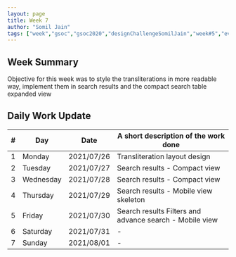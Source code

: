 ```yaml
---
layout: page
title: Week 7
author: "Somil Jain"
tags: ["week","gsoc","gsoc2020","designChallengeSomilJain","week#5","eval#1"]
---
```


## Week Summary

Objective for this week was to style the transliterations in more readable way, implement them in search results and the compact search table expanded view

## Daily Work Update

|\#|Day|Date|A short description of the work done|  
|---	|---	|---	|---	|  
|1   	| Monday 	|   2021/07/26	| Transliteration layout design |
|2   	| Tuesday  	|   2021/07/27	| Search results - Compact view |  
|3   	| Wednesday  	|  2021/07/28 	| Search results - Compact view |  
|4   	| Thursday  	|   2021/07/29	| Search results - Mobile view skeleton |  
|5   	| Friday  	|   2021/07/30	| Search results Filters and advance search - Mobile view  |
|6   	| Saturday  	|   2021/07/31	| -  |  
|7   	| Sunday  	|   2021/08/01	| - |
